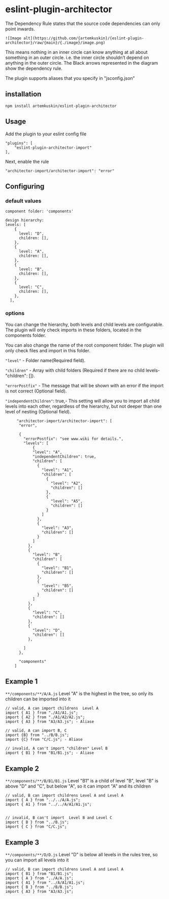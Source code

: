 # eslint-plugin-architector

The Dependency Rule states that the source code dependencies can only point inwards.

    ![Image alt](https://github.com/{artemkuskin}/{eslint-plugin-architector}/raw/{main}/{./image}/image.png)

This means nothing in an inner circle can know anything at all about something in an outer circle. i.e. the inner circle shouldn’t depend on anything in the outer circle. The Black arrows represented in the diagram show the dependency rule.

The plugin supports aliases that you specify in "jsconfig.json"

## installation

```
npm install artemkuskin/eslint-plagin-architector
```

## Usage

Add the plugin to your eslint config file

```
"plugins": [
    "eslint-plugin-architector-import"
],
```

Next, enable the rule

`"architector-import/architector-import": "error"`

## Configuring

### default values

```
component folder: 'components'

design hierarchy:
levels: [
    {
      level: "D",
      children: [],
    },
    {
      level: "A",
      children: [],
    },
    {
      level: "B",
      children: [],
    },
    {
      level: "C",
      children: [],
    },
  ],

```

### options

You can change the hierarchy, both levels and child levels are configurable. The plugin will only check imports in these folders, located in the components folder.

You can also change the name of the root component folder. The plugin will only check files and import in this folder.

`"level"` - Folder name(Required field).

`"children"` - Array with child folders (Required if there are no child levels- "children": []).

`"errorPostfix"` - The message that will be shown with an error if the import is not correct (Optional field).

`"independentChildren"`: true,- This setting will allow you to import all child levels into each other, regardless of the hierarchy, but not deeper than one level of nesting (Optional field).

```
     "architector-import/architector-import": [
      "error",

      {
        "errorPostfix": "see www.wiki for details.",
        "levels": [
            {
            "level": "A",
            "independentChildren": true,
            "children": [
              {
                "level": "A1",
                "children": [
                  {
                    "level": "A2",
                    "children": []
                  },
                  {
                    "level": "A5",
                    "children": []
                  }
                ]
              },
              {
                "level": "A3",
                "children": []
              }
            ]
          },
          {
            "level": "B",
            "children": [
              {
                "level": "B1",
                "children": []
              },
              {
                "level": "B5",
                "children": []
              }
            ]
          },
          {
            "level": "C",
            "children": []
          },
          {
            "level": "D",
            "children": []
          },

        ]
      },

      "components"
    ]
```

## Example 1

`**/components/**/A/A.js`
Level "A" is the highest in the tree, so only its children can be imported into it

```
// valid, A can import childrens  Level A
import { A1 } from "./A1/A1.js";
import { A2 } from "./A1/A2/A2.js";
import { A3 } from "A3/A3.js"; - Aliase

// valid, A can import B, C
import {B} from "../B/B.js";
import {C} from "C/C.js"; - Aliase

// invalid, A can't import "children" Level B
import { B1 } from "B1/B1.js"; - Aliase

```

## Example 2

`**/components/**/B/B1/B1.js`
Level "B1" is a child of level "B", level "B" is above "D" and "C", but below "A", so it can import "A" and its children

```
// valid, B can import childrens Level A and Level A
import { A } from "../../A/A.js";
import { A1 } from "../../A/A1/A1.js";


// invalid, B can't import  Level B and Level C
import { B } from "../B.js";
import { C } from "C/C.js";

```

## Example 3

`**/components/**/D/D.js`
Level "D" is below all levels in the rules tree, so you can import all levels into it

```
// valid, B can import childrens Level A and Level A
import { B1 } from "B1/B1.js";
import { A } from "../A/A.js";
import { A1 } from "../A/A1/A1.js";
import { B } from "../B/B.js";
import { A3 } from "A3/A3.js";
```

